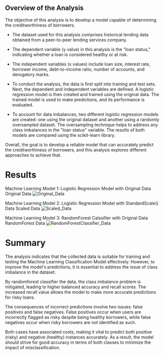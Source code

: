 ## Overview of the Analysis
The objective of this analysis is to develop a model capable of determining the creditworthiness of borrowers.

- The dataset used for this analysis comprises historical lending data obtained from a peer-to-peer lending services company.

- The dependent variable (y value) in this analysis is the "loan status," indicating whether a loan is considered healthy or at risk.

- The independent variables (x values) include loan size, interest rate, borrower income, debt-to-income ratio, number of accounts, and derogatory marks.

- To conduct the analysis, the data is first split into training and test sets. Next, the dependent and independent variables are defined. A logistic regression model is then created and trained using the original data. The trained model is used to make predictions, and its performance is evaluated.

- To account for data imbalances, two different logistic regression models are created: one using the original dataset and another using a randomly oversampled dataset. The oversampling technique helps to address any class imbalances in the "loan status" variable. The results of both models are compared using the scikit-learn library.

Overall, the goal is to develop a reliable model that can accurately predict the creditworthiness of borrowers, and this analysis explores different approaches to achieve that.

# Results
Machine Learning Model 1: Logistic Regression Model with Original Data Original Data
![Original_Data](https://github.com/Kanwalifti/credit-risk-classification-SupervisedLearning/blob/main/accuracy%20original%20data.png)

Machine Learning Model 2: Logistic Regression Model with StandardScale() Data Scaled Data
![Scaled_Data]()

Machine Learning Model 3: RandomForest Calssifier with Original Data RandomForest Data
![RandomForestClassifier_Data]()


# Summary
The analysis indicates that the collected data is suitable for training and testing the Machine Learning Classification Model effectively. However, to improve the model's predictions, it is essential to address the issue of class imbalance in the dataset.

By randomforest classifier the data, the class imbalance problem is mitigated, leading to higher balanced accuracy and recall scores. The increased recall value allows the model to make more accurate predictions for risky loans.

The consequences of incorrect predictions involve two issues: false positives and false negatives. False positives occur when users are incorrectly flagged as risky despite being healthy borrowers, while false negatives occur when risky borrowers are not identified as such.

Both cases have associated costs, making it vital to predict both positive (risky) and negative (healthy) instances accurately. As a result, the model should strive for good accuracy in terms of both classes to minimize the impact of misclassification.
